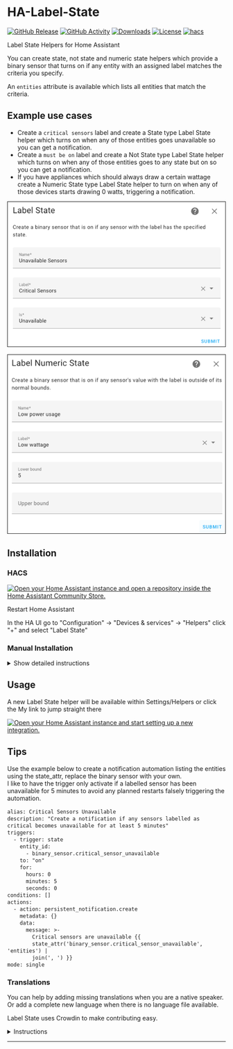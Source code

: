 # HA-Label-State

[![GitHub Release][releases-shield]][releases]
[![GitHub Activity][commits-shield]][commits]
[![Downloads][download-latest-shield]](Downloads)
[![License][license-shield]](LICENSE)
[![hacs][hacsbadge]][hacs]

Label State Helpers for Home Assistant

You can create state, not state and numeric state helpers which provide a binary sensor that turns on if any entity with an assigned label matches the criteria you specify.

An `entities` attribute is available which lists all entities that match the criteria.

## Example use cases

- Create a `critical sensors` label and create a State type Label State helper which turns on when any of those entities goes unavailable so you can get a notification.
- Create a `must be on` label and create a Not State type Label State helper which turns on when any of those entities goes to any state but on so you can get a notification.
- If you have appliances which should always draw a certain wattage create a Numeric State type Label State helper to turn on when any of those devices starts drawing 0 watts, triggering a notification.

![Helper State](https://raw.githubusercontent.com/andrew-codechimp/ha-label-state/main/images/label_state.png "Helper Label State")

![Helper Numeric](https://raw.githubusercontent.com/andrew-codechimp/ha-label-state/main/images/label_state_numeric.png "Helper Label Numeric State")

## Installation

### HACS

[![Open your Home Assistant instance and open a repository inside the Home Assistant Community Store.](https://my.home-assistant.io/badges/hacs_repository.svg)](https://my.home-assistant.io/redirect/hacs_repository/?owner=andrew-codechimp&repository=HA-Label-State&category=Integration)

Restart Home Assistant

In the HA UI go to "Configuration" -> "Devices & services" -> "Helpers" click "+" and select "Label State"

### Manual Installation

<details>
<summary>Show detailed instructions</summary>

Installation via HACS is recommended, but a manual setup is supported.

1. Manually copy custom_components/label_state folder from latest release to custom_components folder in your config folder.
1. Restart Home Assistant.
1. In the HA UI go to "Configuration" -> "Devices & services" -> "Helpers" click "+" and select "Label State"

</details>

## Usage

A new Label State helper will be available within Settings/Helpers or click the My link to jump straight there

[![Open your Home Assistant instance and start setting up a new integration.](https://my.home-assistant.io/badges/config_flow_start.svg)](https://my.home-assistant.io/redirect/config_flow_start/?domain=label_state)

## Tips

Use the example below to create a notification automation listing the entities using the state_attr, replace the binary sensor with your own.  
I like to have the trigger only activate if a labelled sensor has been unavailable for 5 minutes to avoid any planned restarts falsely triggering the automation.

```
alias: Critical Sensors Unavailable
description: "Create a notification if any sensors labelled as critical becomes unavailable for at least 5 minutes"
triggers:
  - trigger: state
    entity_id:
      - binary_sensor.critical_sensor_unavailable
    to: "on"
    for:
      hours: 0
      minutes: 5
      seconds: 0
conditions: []
actions:
  - action: persistent_notification.create
    metadata: {}
    data:
      message: >-
        Critical sensors are unavailable {{
        state_attr('binary_sensor.critical_sensor_unavailable', 'entities') |
        join(', ') }}
mode: single
```

### Translations

You can help by adding missing translations when you are a native speaker. Or add a complete new language when there is no language file available.

Label State uses Crowdin to make contributing easy.

<details>
<summary>Instructions</summary>

**Changing or adding to existing language**

First register and join the translation project

- If you don’t have a Crowdin account yet, create one at [https://crowdin.com](https://crowdin.com)
- Go to the [Label State Crowdin project page](https://crowdin.com/project/label-state)
- Click Join.

Next translate a string

- Select the language you want to contribute to from the dashboard.
- Click Translate All.
- Find the string you want to edit, missing translation are marked red.
- Fill in or modify the translation and click Save.
- Repeat for other translations.

Label State will automatically pull in latest changes to translations every day and create a Pull Request. After that is reviewed by a maintainer it will be included in the next release of Label State.

**Adding a new language**

Create an [Issue](https://github.com/andrew-codechimp/HA-Label-State/issues/) requesting a new language. We will do the necessary work to add the new translation to the integration and Crowdin site, when it's ready for you to contribute we'll comment on the issue you raised.

</details>

---

[commits-shield]: https://img.shields.io/github/commit-activity/y/andrew-codechimp/HA-Label-State.svg?style=for-the-badge
[commits]: https://github.com/andrew-codechimp/HA-Label-State/commits/main
[hacs]: https://github.com/hacs/integration
[hacsbadge]: https://img.shields.io/badge/HACS-Custom-41BDF5.svg?style=for-the-badge
[exampleimg]: example.png
[license-shield]: https://img.shields.io/github/license/andrew-codechimp/HA-Label-State.svg?style=for-the-badge
[releases-shield]: https://img.shields.io/github/release/andrew-codechimp/HA-Label-State.svg?style=for-the-badge
[releases]: https://github.com/andrew-codechimp/HA-Label-State/releases
[download-latest-shield]: https://img.shields.io/github/downloads/andrew-codechimp/HA-Label-State/latest/total?style=for-the-badge
